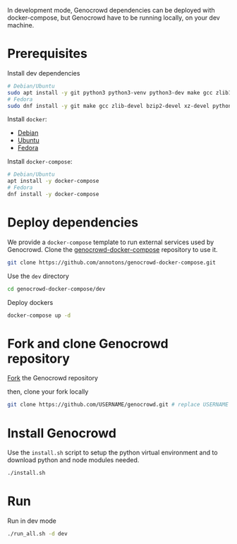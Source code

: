 In development mode, Genocrowd dependencies can be deployed with docker-compose, but Genocrowd have to be running locally, on your dev machine.

# Prerequisites

Install dev dependencies


```bash
# Debian/Ubuntu
sudo apt install -y git python3 python3-venv python3-dev make gcc zlib1g-dev libbz2-dev liblzma-dev g++ npm
# Fedora
sudo dnf install -y git make gcc zlib-devel bzip2-devel xz-devel python3-devel gcc-c++ npm
```


Install `docker`:

- [Debian](https://docs.docker.com/install/linux/docker-ce/debian/)
- [Ubuntu](https://docs.docker.com/install/linux/docker-ce/ubuntu/)
- [Fedora](https://docs.docker.com/install/linux/docker-ce/fedora/)

Install `docker-compose`:

```bash
# Debian/Ubuntu
apt install -y docker-compose
# Fedora
dnf install -y docker-compose
```

# Deploy dependencies

We provide a `docker-compose` template to run external services used by Genocrowd. Clone the [genocrowd-docker-compose](https://github.com/annotons/genocrowd-docker-compose) repository to use it.

```bash
git clone https://github.com/annotons/genocrowd-docker-compose.git
```

Use the `dev` directory

```bash
cd genocrowd-docker-compose/dev
```

Deploy dockers

```bash
docker-compose up -d
```

# Fork and clone Genocrowd repository


[Fork](https://help.github.com/articles/fork-a-repo/) the Genocrowd repository

then, clone your fork locally

```bash
git clone https://github.com/USERNAME/genocrowd.git # replace USERNAME with your github username
```

# Install Genocrowd

Use the `install.sh` script to setup the python virtual environment and to download python and node modules needed.

```bash
./install.sh
```

# Run

Run in dev mode

```bash
./run_all.sh -d dev
```
